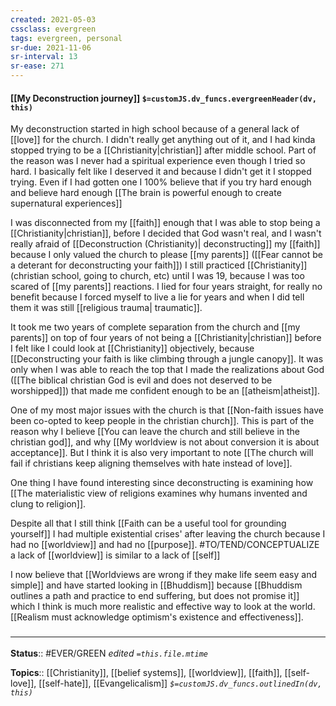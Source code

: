 ```yaml
---
created: 2021-05-03
cssclass: evergreen
tags: evergreen, personal
sr-due: 2021-11-06
sr-interval: 13
sr-ease: 271
---
```


#### [[My Deconstruction journey]] `$=customJS.dv_funcs.evergreenHeader(dv, this)`


My deconstruction started in high school because of a general lack of [[love]] for the church. I didn't really get anything out of it, and I had kinda stopped trying to be a [[Christianity|christian]] after middle school. Part of the reason was I never had a spiritual experience even though I tried so hard. I basically felt like I deserved it and because I didn't get it I stopped trying. Even if I had gotten one I 100% believe that if you try hard enough and believe hard enough [[The brain is powerful enough to create supernatural experiences]] 

I was disconnected from my [[faith]] enough that I was able to stop being a [[Christianity|christian]], before I decided that God wasn't real, and I wasn't really afraid of [[Deconstruction (Christianity)| deconstructing]] my [[faith]] because I only valued the church to please [[my parents]] ([[Fear cannot be a deterant for deconstructing your faith]]) I still practiced [[Christianity]] (christian school, going to church, etc) until I was 19, because I was too scared of [[my parents]] reactions. I lied for four years straight, for really no benefit because I forced myself to live a lie for years and when I did tell them it was still [[religious trauma| traumatic]]. 

It took me two years of complete separation from the church and [[my parents]] on top of four years of not being a [[Christianity|christian]] before I felt like I could look at [[Christianity]] objectively, because [[Deconstructing your faith is like climbing through a jungle canopy]]. It was only when I was able to reach the top that I made the realizations about God ([[The biblical christian God is evil and does not deserved to be worshipped]]) that made me confident enough to be an [[atheism|atheist]].

One of my most major issues with the church is that [[Non-faith issues have been co-opted to keep people in the christian church]]. This is part of the reason why I believe [[You can leave the church and still believe in the christian god]], and why [[My worldview is not about conversion it is about acceptance]]. But I think it is also very important to note [[The church will fail if christians keep aligning themselves with hate instead of love]].

One thing I have found interesting since deconstructing is examining how [[The materialistic view of religions examines why humans invented and clung to religion]].

Despite all that I still think [[Faith can be a useful tool for grounding yourself]] I had multiple existential crises' after leaving the church because I had no [[worldview]] and had no [[purpose]]. #TO/TEND/CONCEPTUALIZE a lack of [[worldview]] is similar to a lack of [[self]]

I now believe that [[Worldviews are wrong if they make life seem easy and simple]] and have started looking in [[Bhuddism]] because [[Bhuddism outlines a path and practice to end suffering, but does not promise it]] which I think is much more realistic and effective way to look at the world. [[Realism must acknowledge optimism's existence and effectiveness]].

### <hr class="footnote"/>

**Status**:: #EVER/GREEN 
*edited `=this.file.mtime`*

**Topics**:: [[Christianity]], [[belief systems]], [[worldview]], [[faith]], [[self-love]], [[self-hate]], [[Evangelicalism]]
*`$=customJS.dv_funcs.outlinedIn(dv, this)`*




